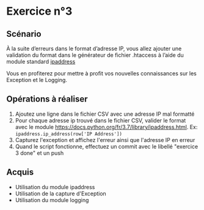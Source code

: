 # Exercice n°3

## Scénario

À la suite d’erreurs dans le format d’adresse IP, vous allez ajouter une validation du format dans le générateur de fichier .htaccess à l’aide du module standard [ipaddress](https://docs.python.org/fr/3.7/library/ipaddress.html) 

Vous en profiterez pour mettre à profit vos nouvelles connaissances sur les Exception et le Logging.

## Opérations à réaliser

1. Ajoutez une ligne dans le fichier CSV avec une adresse IP mal formatté
2. Pour chaque adresse ip trouvé dans le fichier CSV, valider le format avec le module https://docs.python.org/fr/3.7/library/ipaddress.html. Ex: `ipaddress.ip_address(row['IP Address'])`
3. Capturez l'exception et affichez l'erreur ainsi que l'adresse IP en erreur
4. Quand le script fonctionne, effectuez un commit avec le libellé "exercice 3 done" et un push

## Acquis

* Utilisation du module ipaddress
* Utilisation de la capture d'Exception
* Utilisation du module logging
